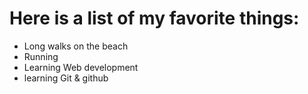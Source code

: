 # Here is a list of my favorite things:
- Long walks on the beach
- Running
- Learning Web development
- learning Git & github
